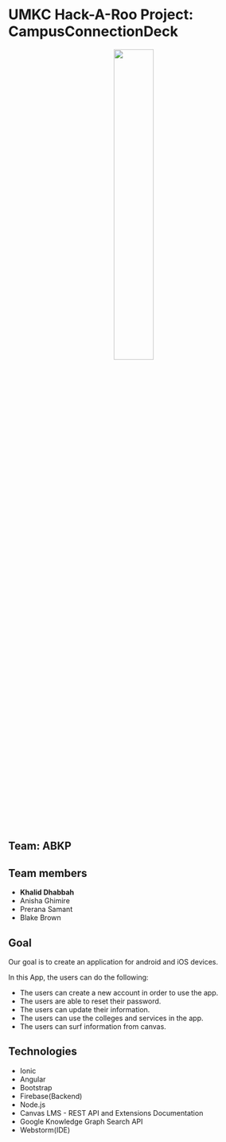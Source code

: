 # UMKC Hack-A-Roo Project: CampusConnectionDeck

<p align="center">
<img src="https://github.com/Dhabbah/Hack-A-Roo-Fall2019/blob/master/00_00_00-00_00_30.gif" width="40%">
</p>

## Team: ABKP

## Team members

- **Khalid Dhabbah**
- Anisha Ghimire	
- Prerana Samant
- Blake Brown

## Goal
Our goal is to create an application for android and iOS devices. 

In this App, the users can do the following:

- The users can create a new account in order to use the app.
- The users are able to reset their password. 
- The users can update their information.
- The users can use the colleges and services in the app. 
- The users can surf information from canvas.


## Technologies

- Ionic
- Angular
- Bootstrap
- Firebase(Backend)
- Node.js
- Canvas LMS - REST API and Extensions Documentation 
- Google Knowledge Graph Search API
- Webstorm(IDE)

